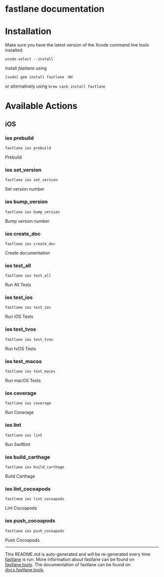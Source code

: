 fastlane documentation
================
# Installation

Make sure you have the latest version of the Xcode command line tools installed:

```
xcode-select --install
```

Install _fastlane_ using
```
[sudo] gem install fastlane -NV
```
or alternatively using `brew cask install fastlane`

# Available Actions
## iOS
### ios prebuild
```
fastlane ios prebuild
```
Prebuild
### ios set_version
```
fastlane ios set_version
```
Set version number
### ios bump_version
```
fastlane ios bump_version
```
Bump version number
### ios create_doc
```
fastlane ios create_doc
```
Create documentation
### ios test_all
```
fastlane ios test_all
```
Run All Tests
### ios test_ios
```
fastlane ios test_ios
```
Run iOS Tests
### ios test_tvos
```
fastlane ios test_tvos
```
Run tvOS Tests
### ios test_macos
```
fastlane ios test_macos
```
Run macOS Tests
### ios coverage
```
fastlane ios coverage
```
Run Coverage
### ios lint
```
fastlane ios lint
```
Run Swiftlint
### ios build_carthage
```
fastlane ios build_carthage
```
Build Carthage
### ios lint_cocoapods
```
fastlane ios lint_cocoapods
```
Lint Cocoapods
### ios push_cocoapods
```
fastlane ios push_cocoapods
```
Push Cocoapods

----

This README.md is auto-generated and will be re-generated every time [fastlane](https://fastlane.tools) is run.
More information about fastlane can be found on [fastlane.tools](https://fastlane.tools).
The documentation of fastlane can be found on [docs.fastlane.tools](https://docs.fastlane.tools).
